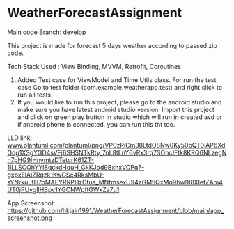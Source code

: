# WeatherForecastAssignment

Main code Branch: develop

This project is made for forecast 5 days weather according to passed zip code.

Tech Stack Used : View Binding, MVVM, Retrofit, Coroutines

1. Added Test case for ViewModel and Time Utils class. For run the test case Go to test folder (com.example.weatherapp.test) and right click to run all tests.
2. If you would like to run this project, please go to the android studio and make sure you have latest android studio version. Import this project and click on green play button in studio which will run in created avd or if android phone is connected, you can run this tht too.

LLD link: www.plantuml.com/plantuml/png/VP0zRiCm38LtdO8Nw0Ky50bQT0iAP6XdGdg1XSgYGD4sVFj6SHSNTkRty_7nL8tLnY6vRx3rq7SOnrJFtk8KRQ6NLzegNn7pHG9IHnymtzDTetcrK61ZT-1lLLSCOhYYI8qckdHquH_GkKJod9BxhxVCPq7-gxpxElAIZRqzk1KwGSc4RksMbU-sYNrkuLfH7oMAEYRRPHzDtua_MNtmsexU94zGMtlQxMq9bw9I8XlefZAm4UT0jPUvgIlHBpv1YGCNWpftGWxZa7u1

App Screenshot: https://github.com/hkjain1991/WeatherForecastAssignment/blob/main/app_screenshot.png
